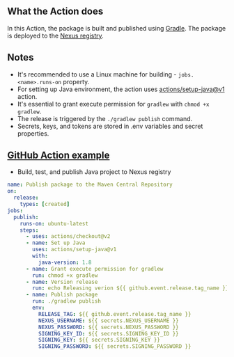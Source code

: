 ## What the Action does
In this Action, the package is built and published using [Gradle](https://gradle.org/). The package is deployed to the [Nexus registry](https://www.sonatype.com/products/repository-oss).

## Notes
- It's recommended to use a Linux machine for building - `jobs.<name>.runs-on` property.
- For setting up Java environment, the action uses [actions/setup-java@v1](https://github.com/actions/setup-java) action.
- It's essential to grant execute permission for `gradlew` with `chmod +x gradlew`.
- The release is triggered by the `./gradlew publish` command.
- Secrets, keys, and tokens are stored in .env variables and secret properties.

## [GitHub Action example](https://github.com/kontent-ai/kontent-ai-java-packages/blob/master/.github/workflows/publish.yml)
- Build, test, and publish Java project to Nexus registry
```yaml
name: Publish package to the Maven Central Repository
on:
  release:
    types: [created]
jobs:
  publish:
    runs-on: ubuntu-latest
    steps:
      - uses: actions/checkout@v2
      - name: Set up Java
        uses: actions/setup-java@v1
        with:
          java-version: 1.8
      - name: Grant execute permission for gradlew
        run: chmod +x gradlew
      - name: Version release
        run: echo Releasing verion ${{ github.event.release.tag_name }}
      - name: Publish package
        run: ./gradlew publish
        env:
          RELEASE_TAG: ${{ github.event.release.tag_name }}
          NEXUS_USERNAME: ${{ secrets.NEXUS_USERNAME }}
          NEXUS_PASSWORD: ${{ secrets.NEXUS_PASSWORD }}
          SIGNING_KEY_ID: ${{ secrets.SIGNING_KEY_ID }}
          SIGNING_KEY: ${{ secrets.SIGNING_KEY }}
          SIGNING_PASSWORD: ${{ secrets.SIGNING_PASSWORD }}
```